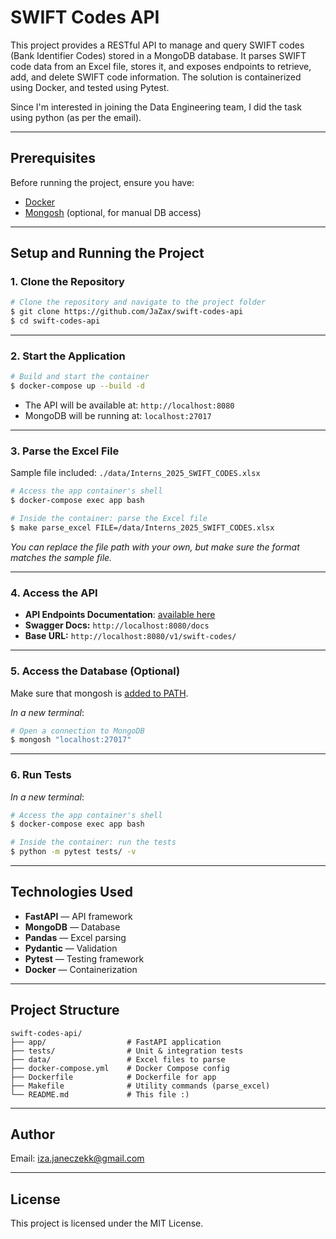 # SWIFT Codes API

This project provides a RESTful API to manage and query SWIFT codes (Bank Identifier Codes) stored in a MongoDB database. It parses SWIFT code data from an Excel file, stores it, and exposes endpoints to retrieve, add, and delete SWIFT code information. The solution is containerized using Docker, and tested using Pytest.

Since I'm interested in joining the Data Engineering team, I did the task using python (as per the email).

---

## Prerequisites

Before running the project, ensure you have:

- [Docker](https://docs.docker.com/desktop/)
- [Mongosh](https://www.mongodb.com/try/download/shell) (optional, for manual DB access)

---

## Setup and Running the Project

### 1. Clone the Repository

```sh
# Clone the repository and navigate to the project folder
$ git clone https://github.com/JaZax/swift-codes-api
$ cd swift-codes-api
```

---

### 2. Start the Application

```sh
# Build and start the container
$ docker-compose up --build -d
```

- The API will be available at: `http://localhost:8080`
- MongoDB will be running at: `localhost:27017`

---

### 3. Parse the Excel File

Sample file included: `./data/Interns_2025_SWIFT_CODES.xlsx`

```sh
# Access the app container's shell
$ docker-compose exec app bash
```

```sh
# Inside the container: parse the Excel file
$ make parse_excel FILE=/data/Interns_2025_SWIFT_CODES.xlsx
```

*You can replace the file path with your own, but make sure the format matches the sample file.*

---

### 4. Access the API

- **API Endpoints Documentation**: [available here](./endpoints.md)
- **Swagger Docs:** `http://localhost:8080/docs`
- **Base URL:** `http://localhost:8080/v1/swift-codes/`

---

### 5. Access the Database (Optional)

Make sure that mongosh is [added to PATH](https://www.mongodb.com/docs/mongodb-shell/install/).

*In a new terminal*: 

```sh
# Open a connection to MongoDB
$ mongosh "localhost:27017"
```

---

### 6. Run Tests

*In a new terminal*: 

```sh
# Access the app container's shell
$ docker-compose exec app bash
```

```sh
# Inside the container: run the tests
$ python -m pytest tests/ -v
```

---

## Technologies Used

- **FastAPI** — API framework  
- **MongoDB** — Database 
- **Pandas** — Excel parsing
- **Pydantic** — Validation
- **Pytest** — Testing framework
- **Docker** — Containerization  

---

## Project Structure

```
swift-codes-api/
├── app/                  # FastAPI application
├── tests/                # Unit & integration tests
├── data/                 # Excel files to parse
├── docker-compose.yml    # Docker Compose config
├── Dockerfile            # Dockerfile for app
├── Makefile              # Utility commands (parse_excel)
└── README.md             # This file :)
```

---

## Author

Email: iza.janeczekk@gmail.com

---

## License

This project is licensed under the MIT License.
